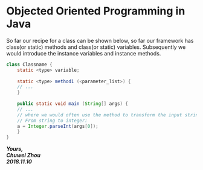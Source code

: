 # Objected Oriented Programming in Java                  
So far our recipe for a class can be shown below, so far our framework has class(or static) methods and class(or static) variables. Subsequently we would introduce the instance variables and instance methods.                
```java
class Classname {
	static <type> variable;
	
	static <type> method1 (<parameter_list>) {
	// ...
	}
	
	public static void main (String[] args) {
	// ...
	// where we would often use the method to transform the input string variables into integer or float types:
	// From string to integer:
	a = Integer.parseInt(args[0]);
	}
}
```


          
                    
**_Yours,_**                         
**_Chuwei Zhou_**                 
**_2018.11.10_**                     
 

